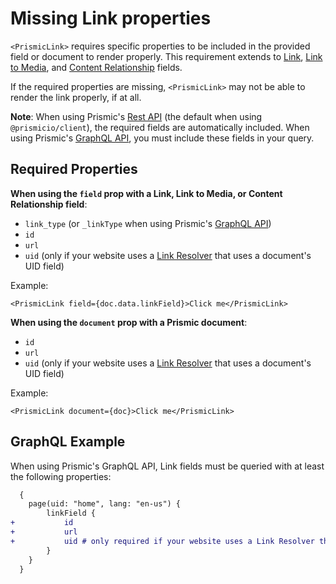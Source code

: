 # Missing Link properties

`<PrismicLink>` requires specific properties to be included in the provided field or document to render properly. This requirement extends to [Link][link-fields], [Link to Media][link-fields], and [Content Relationship][link-fields] fields.

If the required properties are missing, `<PrismicLink>` may not be able to render the link properly, if at all.

**Note**: When using Prismic's [Rest API][rest-api] (the default when using `@prismicio/client`), the required fields are automatically included. When using Prismic's [GraphQL API][graphql-api], you must include these fields in your query.

## Required Properties

**When using the `field` prop with a Link, Link to Media, or Content Relationship field**:

- `link_type` (or `_linkType` when using Prismic's [GraphQL API][graphql-api])
- `id`
- `url`
- `uid` (only if your website uses a [Link Resolver][link-resolver] that uses a document's UID field)

Example:

```tsx
<PrismicLink field={doc.data.linkField}>Click me</PrismicLink>
```

**When using the `document` prop with a Prismic document**:

- `id`
- `url`
- `uid` (only if your website uses a [Link Resolver][link-resolver] that uses a document's UID field)

Example:

```tsx
<PrismicLink document={doc}>Click me</PrismicLink>
```

## GraphQL Example

When using Prismic's GraphQL API, Link fields must be queried with at least the following properties:

```diff
  {
  	page(uid: "home", lang: "en-us") {
  		linkField {
+ 			id
+ 			url
+ 			uid # only required if your website uses a Link Resolver that uses a document's UID field.
  		}
  	}
  }
```

[link-fields]: https://prismic.io/docs/core-concepts/link-content-relationship
[link-resolver]: https://prismic.io/docs/core-concepts/link-resolver-route-resolver
[rest-api]: https://prismic.io/docs/technologies/rest-api-technical-reference
[graphql-api]: https://prismic.io/docs/technologies/graphql
